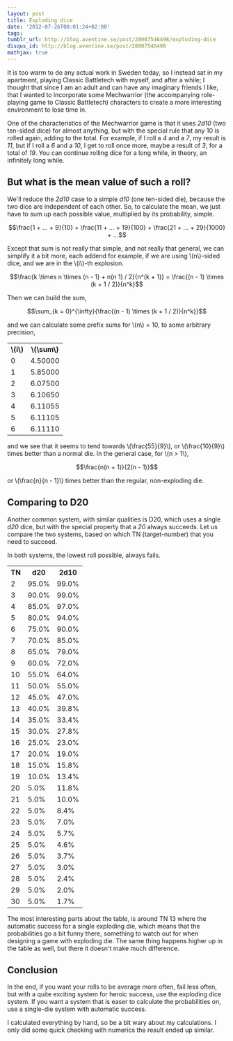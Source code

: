 ```yaml
---
layout: post
title: Exploding dice
date: '2012-07-26T00:01:24+02:00'
tags: 
tumblr_url: http://blog.aventine.se/post/28007546498/exploding-dice
disqus_id: http://blog.aventine.se/post/28007546498
mathjax: true
---
```

It is too warm to do any actual work in Sweden today, so I instead sat in my apartment, playing Classic Battletech with myself, and after a while; I thought that since I am an adult and can have any imaginary friends I like, that I wanted to incorporate some Mechwarrior (the accompanying role-playing game to Classic Battletech) characters to create a more interesting environment to lose time in.

One of the characteristics of the Mechwarrior game is that it uses *2d10* (two ten-sided dice) for almost anything, but with the special rule that any 10 is rolled again, adding to the total. For example, if I roll a *4* and a *7*, my result is *11*, but if I roll a *6* and a *10*, I get to roll once more, maybe a result of *3*, for a total of *19*. You can continue rolling dice for a long while, in theory, an infinitely long while.


But what is the mean value of such a roll?
---------------------------------------------------------------------------------

We'll reduce the *2d10* case to a simple *d10* (one ten-sided die), because the two dice are independent of each other. So, to calculate the mean, we just have to sum up each possible value, multiplied by its probability, simple.

$$\frac{1 + … + 9}{10} + \frac{11 + … + 19}{100} + \frac{21 + … + 29}{1000} + …$$

Except that sum is not really that simple, and not really that general, we can simplify it a bit more, each addend for example, if we are using \\(n\\)-sided dice, and we are in the \\(i\\)-th explosion.

$$\frac{k \times n \times (n - 1) + n(n  1) / 2}{n^(k + 1)} = \frac{(n - 1) \times (k + 1 / 2)}{n^k}$$

Then we can build the sum,

$$\sum_{k = 0}^{\infty}{\frac{(n - 1) \times (k + 1 / 2)}{n^k}}$$

and we can calculate some prefix sums for \\(n\\) = 10, to some arbitrary precision,

<table>
	<tr>
		<th>\(i\)</th>
		<th>\(\sum\)</th>
	</tr>
	<tr>
		<td>0</td>
		<td>4.50000</td>
	</tr>
	<tr>
		<td>1</td>
		<td>5.85000</td>
	</tr>
	<tr>
		<td>2</td>
		<td>6.07500</td>
	</tr>
	<tr>
		<td>3</td>
		<td>6.10650</td>
	</tr>
	<tr>
		<td>4</td>
		<td>6.11055</td>
	</tr>
	<tr>
		<td>5</td>
		<td>6.11105</td>
	</tr>
	<tr>
		<td>6</td>
		<td>6.11110</td>
	</tr>
</table>

and we see that it seems to tend towards \\(\frac{55}{9}\\), or \\(\frac{10}{9}\\) times better than a normal die. In the general case, for \\(n > 1\\),

$$\frac{n(n + 1)}{2(n - 1)}$$

or \\(\frac{n}{n - 1}\\) times better than the regular, non-exploding die.


Comparing to D20
---------------------------------------------------------------------------------

Another common system, with similar qualities is D20, which uses a single *d20* dice, but with the special property that a *20* always succeeds. Let us compare the two systems, based on which TN (target-number) that you need to succeed.

In both systems, the lowest roll possible, always fails.

<table>
	<tr>
		<th>TN</th>
		<th>d20</th>
		<th>2d10</th>
	</tr>
	<tr>
		<td>2</td>
		<td>95.0%</td>
		<td>99.0%</td>
	</tr>
	<tr>
		<td>3</td>
		<td>90.0%</td>
		<td>99.0%</td>
	</tr>
	<tr>
		<td>4</td>
		<td>85.0%</td>
		<td>97.0%</td>
	</tr>
	<tr>
		<td>5</td>
		<td>80.0%</td>
		<td>94.0%</td>
	</tr>
	<tr>
		<td>6</td>
		<td>75.0%</td>
		<td>90.0%</td>
	</tr>
	<tr>
		<td>7</td>
		<td>70.0%</td>
		<td>85.0%</td>
	</tr>
	<tr>
		<td>8</td>
		<td>65.0%</td>
		<td>79.0%</td>
	</tr>
	<tr>
		<td>9</td>
		<td>60.0%</td>
		<td>72.0%</td>
	</tr>
	<tr>
		<td>10</td>
		<td>55.0%</td>
		<td>64.0%</td>
	</tr>
	<tr>
		<td>11</td>
		<td>50.0%</td>
		<td>55.0%</td>
	</tr>
	<tr>
		<td>12</td>
		<td>45.0%</td>
		<td>47.0%</td>
	</tr>
	<tr>
		<td>13</td>
		<td>40.0%</td>
		<td>39.8%</td>
	</tr>
	<tr>
		<td>14</td>
		<td>35.0%</td>
		<td>33.4%</td>
	</tr>
	<tr>
		<td>15</td>
		<td>30.0%</td>
		<td>27.8%</td>
	</tr>
	<tr>
		<td>16</td>
		<td>25.0%</td>
		<td>23.0%</td>
	</tr>
	<tr>
		<td>17</td>
		<td>20.0%</td>
		<td>19.0%</td>
	</tr>
	<tr>
		<td>18</td>
		<td>15.0%</td>
		<td>15.8%</td>
	</tr>
	<tr>
		<td>19</td>
		<td>10.0%</td>
		<td>13.4%</td>
	</tr>
	<tr>
		<td>20</td>
		<td>5.0%</td>
		<td>11.8%</td>
	</tr>
	<tr>
		<td>21</td>
		<td>5.0%</td>
		<td>10.0%</td>
	</tr>
	<tr>
		<td>22</td>
		<td>5.0%</td>
		<td>8.4%</td>
	</tr>
	<tr>
		<td>23</td>
		<td>5.0%</td>
		<td>7.0%</td>
	</tr>
	<tr>
		<td>24</td>
		<td>5.0%</td>
		<td>5.7%</td>
	</tr>
	<tr>
		<td>25</td>
		<td>5.0%</td>
		<td>4.6%</td>
	</tr>
	<tr>
		<td>26</td>
		<td>5.0%</td>
		<td>3.7%</td>
	</tr>
	<tr>
		<td>27</td>
		<td>5.0%</td>
		<td>3.0%</td>
	</tr>
	<tr>
		<td>28</td>
		<td>5.0%</td>
		<td>2.4%</td>
	</tr>
	<tr>
		<td>29</td>
		<td>5.0%</td>
		<td>2.0%</td>
	</tr>
	<tr>
		<td>30</td>
		<td>5.0%</td>
		<td>1.7%</td>
	</tr>
</table>

The most interesting parts about the table, is around TN 13 where the automatic success for a single exploding die, which means that the probabilities go a bit funny there, something to watch out for when designing a game with exploding die. The same thing happens higher up in the table as well, but there it doesn't make much difference.


Conclusion
---------------------------------------------------------------------------------

In the end, if you want your rolls to be average more often, fail less often, but with a quite exciting system for heroic success, use the exploding dice system. If you want a system that is easer to calculate the probabilities on, use a single-die system with automatic success.

I calculated everything by hand, so be a bit wary about my calculations. I only did some quick checking with numerics the result ended up similar.